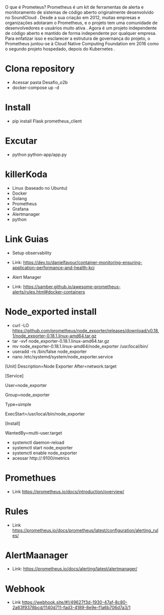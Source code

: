 O que é Prometeus?
Prometheus é um kit de ferramentas de alerta e monitoramento de sistemas de código aberto originalmente desenvolvido no SoundCloud . Desde a sua criação em 2012, muitas empresas e organizações adotaram o Prometheus, e o projeto tem uma comunidade de desenvolvedores e usuários muito ativa . Agora é um projeto independente de código aberto e mantido de forma independente por qualquer empresa. Para enfatizar isso e esclarecer a estrutura de governança do projeto, o Prometheus juntou-se à Cloud Native Computing Foundation em 2016 como o segundo projeto hospedado, depois do Kubernetes .

# Clona repository

- Acessar pasta Desafio_o2b
- docker-compose up -d

# Install

- pip install Flask prometheus_client

# Excutar
-  python python-app/app.py
  
# killerKoda
- Linux (baseado no Ubuntu)
- Docker
- Golang
- Prometheus
- Grafana
- Alertmanager
- python
  
# Link Guias

- Setup observability
- Link: https://dev.to/danielfavour/container-monitoring-ensuring-application-performance-and-health-kcj

- Alert Manager
- Link: https://samber.github.io/awesome-prometheus-alerts/rules.html#docker-containers

# Node_exported install
- curl -LO https://github.com/prometheus/node_exporter/releases/download/v0.18.1/node_exporter-0.18.1.linux-amd64.tar.gz
- tar -xvf node_exporter-0.18.1.linux-amd64.tar.gz
- mv node_exporter-0.18.1.linux-amd64/node_exporter /usr/local/bin/
- useradd -rs /bin/false node_exporter
- nano /etc/systemd/system/node_exporter.service

[Unit]
Description=Node Exporter
After=network.target

</p>
[Service] </p>
User=node_exporter  </p>
Group=node_exporter </p>
Type=simple </p>
ExecStart=/usr/local/bin/node_exporter </p>

[Install] </p>
WantedBy=multi-user.target </p>
</p>

- systemctl daemon-reload
- systemctl start node_exporter
- systemctl enable node_exporter
- acessar http://<server-IP>:9100/metrics
# Promethues 
- Link https://prometheus.io/docs/introduction/overview/

# Rules
- Link https://prometheus.io/docs/prometheus/latest/configuration/alerting_rules/

# AlertMaanager

- Link: https://prometheus.io/docs/alerting/latest/alertmanager/

# Webhook
- Link https://webhook.site/#!/49627f3d-1930-47af-8c80-2a63f9378bcd/1140d711-fad3-4189-8e9e-f1a6b706d7a3/1
